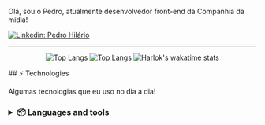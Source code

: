 Olá, sou o Pedro, atualmente desenvolvedor front-end da Companhia da mídia!


[![Linkedin: Pedro Hilário](https://img.shields.io/badge/-Linkedin-blue?style=flat-square&logo=Linkedin&logoColor=white&link=https://www.linkedin.com/in/pedro-hilario-2b2b742a3//)](https://www.linkedin.com/in/pedro-hilario-2b2b742a3//)

____
<div align="center">

[![Top Langs](https://github-readme-stats.vercel.app/api?username=Pedroohlr&show_icons=true&theme=transparent&border_color=00000000&icon_color=6F34ad&text_color=cccccc)](https://github.com/anuraghazra/github-readme-stats)
[![Top Langs](https://github-readme-stats.vercel.app/api/top-langs/?username=Pedroohlr&layout=compact&theme=transparent&border_color=00000000&text_color=ffffff)](https://github.com/anuraghazra/github-readme-stats)
[![Harlok's wakatime stats](https://github-readme-stats.vercel.app/api/wakatime?username=Pedroohlr&layout=compact&theme=transparent&border_color=00000000&text_color=ffffff)](https://github.com/anuraghazra/github-readme-stats)

</div>
## ⚡ Technologies

Algumas tecnologias que eu uso no dia a dia!

<h3><details>
<summary align="left">📦 Languages and tools</summary>
<br>

  ## Languages
  ![My tools](https://skillicons.dev/icons?i=html,css,markdown)
  <hr>

  ![My tools](https://skillicons.dev/icons?i=js,c)

  <hr>
  
  ### JavaScript runtimes

  ![My tools](https://skillicons.dev/icons?i=nodejs)

  <br>

  ## Tools
  ![My tools](https://skillicons.dev/icons?i=git,github,discord,firebase,vscode,figma)
  ## Frameworks
  ![My tools](https://skillicons.dev/icons?i=react,electron) 


</details></h3>
